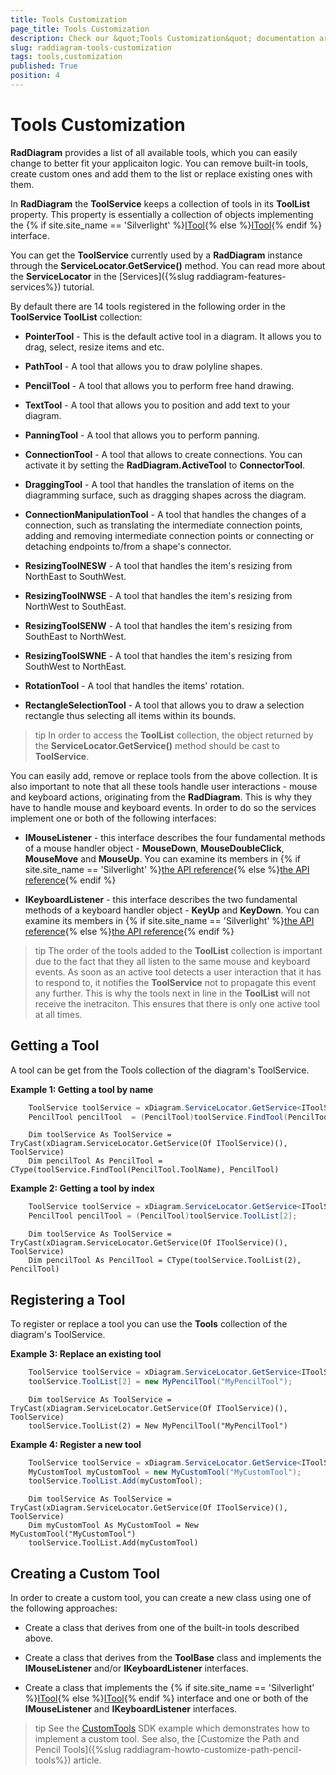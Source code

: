 ```yaml
---
title: Tools Customization
page_title: Tools Customization
description: Check our &quot;Tools Customization&quot; documentation article for the RadDiagram {{ site.framework_name }} control.
slug: raddiagram-tools-customization
tags: tools,customization
published: True
position: 4
---
```


# Tools Customization

__RadDiagram__ provides a list of all available tools, which you can easily change to better fit your applicaiton logic. You can remove built-in tools, create custom ones and add them to the list or replace existing ones with them.

In __RadDiagram__ the __ToolService__ keeps a collection of tools in its __ToolList__ property. This property is essentially a collection of objects implementing the {% if site.site_name == 'Silverlight' %}[ITool](https://docs.telerik.com/devtools/silverlight/api/telerik.windows.diagrams.core.itool){% else %}[ITool](https://docs.telerik.com/devtools/wpf/api/telerik.windows.diagrams.core.itool){% endif %} interface.

You can get the __ToolService__ currently used by a __RadDiagram__ instance through the __ServiceLocator.GetService()__ method. You can read more about the __ServiceLocator__ in the [Services]({%slug raddiagram-features-services%}) tutorial. 

By default there are 14 tools registered in the following order in the __ToolService ToolList__ collection:		

* __PointerTool__ - This is the default active tool in a diagram. It allows you to drag, select, resize items and etc.			

* __PathTool__ - A tool that allows you to draw polyline shapes.			

* __PencilTool__ - A tool that allows you to perform free hand drawing.			

* __TextTool__ -  A tool that allows you to position and add text to your diagram.			

* __PanningTool__ -  A tool that allows you to perform panning.			

* __ConnectionTool__ - A tool that allows to create connections. You can activate it by setting the __RadDiagram.ActiveTool__ to __ConnectorTool__.			

* __DraggingTool__ - A tool that handles the translation of items on the diagramming surface, such as dragging shapes across the diagram.			

* __ConnectionManipulationTool__ - A tool that handles the changes of a connection, such as translating the intermediate connection points, adding and removing intermediate connection points or connecting or detaching endpoints to/from a shape's connector.			

* __ResizingToolNESW__ - A tool that handles the item's resizing from NorthEast to SouthWest.			

* __ResizingToolNWSE__ - A tool that handles the item's resizing from NorthWest to SouthEast.			

* __ResizingToolSENW__ - A tool that handles the item's resizing from SouthEast to NorthWest.			

* __ResizingToolSWNE__ - A tool that handles the item's resizing from SouthWest to NorthEast.			

* __RotationTool__ - A tool that handles the items' rotation.			

* __RectangleSelectionTool__ - A tool that allows you to draw a selection rectangle thus selecting all items within its bounds.			

>tip In order to access the __ToolList__ collection, the object returned by the __ServiceLocator.GetService()__ method should be cast to __ToolService__.		  

You can easily add, remove or replace tools from the above collection. It is also important to note that all these tools handle user interactions - mouse and keyboard actions, originating from the __RadDiagram__. This is why they have to handle mouse and keyboard events. In order to do so the services implement one or both of the following interfaces:		

* __IMouseListener__ - this interface describes the four fundamental methods of a mouse handler object - __MouseDown__, __MouseDoubleClick__, __MouseMove__ and __MouseUp__. You can examine its members in {% if site.site_name == 'Silverlight' %}[the API reference](https://docs.telerik.com/devtools/silverlight/api/telerik.windows.diagrams.core.imouselistener){% else %}[the API reference](https://docs.telerik.com/devtools/wpf/api/telerik.windows.diagrams.core.imouselistener){% endif %}

* __IKeyboardListener__ - this interface describes the two fundamental methods of a keyboard handler object - __KeyUp__ and __KeyDown__. You can examine its members in {% if site.site_name == 'Silverlight' %}[the API reference](https://docs.telerik.com/DEVTOOLS/SILVERLIGHT/api/telerik.windows.diagrams.core.ikeyboardlistener){% else %}[the API reference](https://docs.telerik.com/devtools/wpf/api/telerik.windows.diagrams.core.ikeyboardlistener){% endif %}

>tip The order of the tools added to the __ToolList__ collection is important due to the fact that they all listen to the same mouse and keyboard events. As soon as an active tool detects a user interaction that it has to respond to, it notifies the __ToolService__ not to propagate this event any further. This is why the tools next in line in the __ToolList__ will not receive the inetraciton. This ensures that there is only one active tool at all times.		  

## Getting a Tool

A tool can be get from the Tools collection of the diagram's ToolService.

__Example 1: Getting a tool by name__
```C#
	ToolService toolService = xDiagram.ServiceLocator.GetService<IToolService>() as ToolService;
	PencilTool pencilTool  = (PencilTool)toolService.FindTool(PencilTool.ToolName);
```
```VB.NET
	Dim toolService As ToolService = TryCast(xDiagram.ServiceLocator.GetService(Of IToolService)(), ToolService)
    Dim pencilTool As PencilTool = CType(toolService.FindTool(PencilTool.ToolName), PencilTool)
```

__Example 2: Getting a tool by index__
```C#
	ToolService toolService = xDiagram.ServiceLocator.GetService<IToolService>() as ToolService;
	PencilTool pencilTool = (PencilTool)toolService.ToolList[2];
```
```VB.NET
	Dim toolService As ToolService = TryCast(xDiagram.ServiceLocator.GetService(Of IToolService)(), ToolService)
	Dim pencilTool As PencilTool = CType(toolService.ToolList(2), PencilTool)
```

## Registering a Tool

To register or replace a tool you can use the __Tools__ collection of the diagram's ToolService.

__Example 3: Replace an existing tool__
```C#
	ToolService toolService = xDiagram.ServiceLocator.GetService<IToolService>() as ToolService;
	toolService.ToolList[2] = new MyPencilTool("MyPencilTool");	
```
```VB.NET
	Dim toolService As ToolService = TryCast(xDiagram.ServiceLocator.GetService(Of IToolService)(), ToolService)
    toolService.ToolList(2) = New MyPencilTool("MyPencilTool")
```

__Example 4: Register a new tool__
```C#
	ToolService toolService = xDiagram.ServiceLocator.GetService<IToolService>() as ToolService;
	MyCustomTool myCustomTool = new MyCustomTool("MyCustomTool");
	toolService.ToolList.Add(myCustomTool);
```
```VB.NET
	Dim toolService As ToolService = TryCast(xDiagram.ServiceLocator.GetService(Of IToolService)(), ToolService)
    Dim myCustomTool As MyCustomTool = New MyCustomTool("MyCustomTool")
    toolService.ToolList.Add(myCustomTool)
```

## Creating a Custom Tool

In order to create a custom tool, you can create a new class using one of the following approaches:		

* Create a class that derives from one of the built-in tools described above.

* Create a class that derives from the __ToolBase__ class and implements the __IMouseListener__ and/or __IKeyboardListener__ interfaces.			

* Create a class that implements the {% if site.site_name == 'Silverlight' %}[ITool](https://docs.telerik.com/devtools/silverlight/api/telerik.windows.diagrams.core.itool){% else %}[ITool](https://docs.telerik.com/devtools/wpf/api/telerik.windows.diagrams.core.itool){% endif %} interface and one or both of the __IMouseListener__ and __IKeyboardListener__ interfaces.

>tip See the [CustomTools](https://github.com/telerik/xaml-sdk/tree/master/Diagram/CustomTools) SDK example which demonstrates how to implement a custom tool. See also, the [Customize the Path and Pencil Tools]({%slug raddiagram-howto-customize-path-pencil-tools%}) article.
